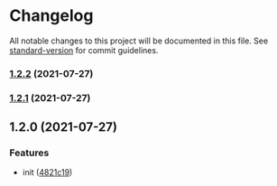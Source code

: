 # Changelog

All notable changes to this project will be documented in this file. See [standard-version](https://github.com/conventional-changelog/standard-version) for commit guidelines.

### [1.2.2](https://github.com/qc-z/tools-ui/compare/v1.2.1...v1.2.2) (2021-07-27)

### [1.2.1](https://github.com/qc-z/tools-ui/compare/v1.2.0...v1.2.1) (2021-07-27)

## 1.2.0 (2021-07-27)


### Features

* init ([4821c19](https://github.com/qc-z/tools-ui/commit/4821c19b041557a288b5138cb98c83aea28eb389))
